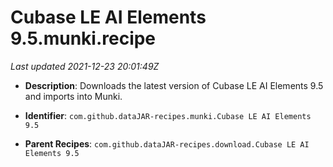 # Cubase LE AI Elements 9.5.munki.recipe

_Last updated 2021-12-23 20:01:49Z_

- **Description**: Downloads the latest version of Cubase LE AI Elements 9.5 and imports into Munki.

- **Identifier**: `com.github.dataJAR-recipes.munki.Cubase LE AI Elements 9.5`

- **Parent Recipes**: `com.github.dataJAR-recipes.download.Cubase LE AI Elements 9.5`
